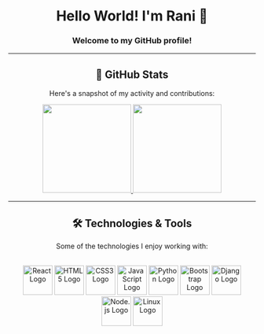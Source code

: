 <div align="center">
  <h1>Hello World! I'm Rani 👋</h1>
  <h3>Welcome to my GitHub profile!</h3>
</div>

---

<div align="center">
  <h2>🚀 GitHub Stats</h2>
  <p>Here's a snapshot of my activity and contributions:</p>

  <a href="https://github.com/ranixx1">
    <img height="180em" src="https://github-readme-stats.vercel.app/api?username=ranixx1&show_icons=true&theme=tokyonight&include_all_commits=true&count_private=true&hide=prs,issues&locale=en"/>
  </a>
  
  <a href="https://github.com/ranixx1">
    <img height="180em" src="https://github-readme-stats.vercel.app/api/top-langs/?username=ranixx1&layout=compact&langs_count=10&theme=tokyonight&locale=en&title_color=7A7ADB&icon_color=2234AE&text_color=D3D3D3&bg_color=0,000000,130F40"/>
  </a>
</div>

---

<div align="center">
  <h2>🛠️ Technologies & Tools</h2>
  <p>Some of the technologies I enjoy working with:</p>
  <br>
  
  <img src="https://upload.wikimedia.org/wikipedia/commons/thumb/a/a7/React-icon.svg/539px-React-icon.svg.png" width="60" title="React" alt="React Logo" />
  <img src="https://img.icons8.com/color/2x/html-5.png" width="60" title="HTML5" alt="HTML5 Logo"/>
  <img src="https://img.icons8.com/color/2x/css3.png" width="60" title="CSS3" alt="CSS3 Logo"/>
  <img src="https://static.vecteezy.com/system/resources/previews/027/127/560/non_2x/javascript-logo-javascript-icon-transparent-free-png.png" width="60" title="JavaScript" alt="JavaScript Logo"/>
  <img src="https://img.icons8.com/color/2x/python.png" width="60" title="Python" alt="Python Logo"/>
  <img src="https://img.icons8.com/color/2x/bootstrap.png" width="60" title="Bootstrap" alt="Bootstrap Logo"/>
  <img src="https://img.icons8.com/color/2x/django.png" width="60" title="Django" alt="Django Logo"/>
  <img src="https://img.icons8.com/color/2x/nodejs.png" width="60" title="Node.js" alt="Node.js Logo"/>
  <img src="https://img.icons8.com/color/2x/linux.png" width="60" title="Linux" alt="Linux Logo"/>

</div>
